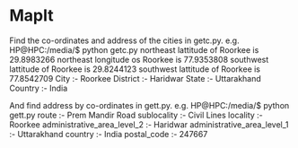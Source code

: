 MapIt
=====
Find the co-ordinates and address of the cities in getc.py.
e.g.
HP@HPC:/media/$ python getc.py 
northeast lattitude of Roorkee is 29.8983266
northeast longitude os Roorkee is 77.9353808
southwest lattitude of Roorkee is 29.8244123
southwest lattitude of Roorkee is 77.8542709
City :- Roorkee 
District :- Haridwar 
State :- Uttarakhand 
Country :- India

And find address by co-ordinates in gett.py.
e.g.
HP@HPC:/media/$ python gett.py
route :- Prem Mandir Road
sublocality :- Civil Lines
locality :- Roorkee
administrative_area_level_2 :- Haridwar
administrative_area_level_1 :- Uttarakhand
country :- India
postal_code :- 247667

